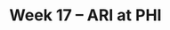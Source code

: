 ---
layout: game
title: Week 17 – ARI at PHI
season: 2023
game_id: 2023_17_ARI_PHI
away_team: ARI
home_team: PHI
---